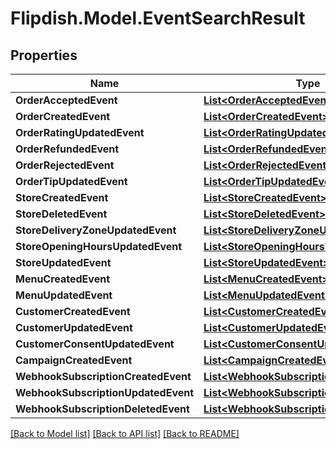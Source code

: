 # Flipdish.Model.EventSearchResult
## Properties

Name | Type | Description | Notes
------------ | ------------- | ------------- | -------------
**OrderAcceptedEvent** | [**List&lt;OrderAcceptedEvent&gt;**](OrderAcceptedEvent.md) |  | [optional] 
**OrderCreatedEvent** | [**List&lt;OrderCreatedEvent&gt;**](OrderCreatedEvent.md) |  | [optional] 
**OrderRatingUpdatedEvent** | [**List&lt;OrderRatingUpdatedEvent&gt;**](OrderRatingUpdatedEvent.md) |  | [optional] 
**OrderRefundedEvent** | [**List&lt;OrderRefundedEvent&gt;**](OrderRefundedEvent.md) |  | [optional] 
**OrderRejectedEvent** | [**List&lt;OrderRejectedEvent&gt;**](OrderRejectedEvent.md) |  | [optional] 
**OrderTipUpdatedEvent** | [**List&lt;OrderTipUpdatedEvent&gt;**](OrderTipUpdatedEvent.md) |  | [optional] 
**StoreCreatedEvent** | [**List&lt;StoreCreatedEvent&gt;**](StoreCreatedEvent.md) |  | [optional] 
**StoreDeletedEvent** | [**List&lt;StoreDeletedEvent&gt;**](StoreDeletedEvent.md) |  | [optional] 
**StoreDeliveryZoneUpdatedEvent** | [**List&lt;StoreDeliveryZoneUpdatedEvent&gt;**](StoreDeliveryZoneUpdatedEvent.md) |  | [optional] 
**StoreOpeningHoursUpdatedEvent** | [**List&lt;StoreOpeningHoursUpdatedEvent&gt;**](StoreOpeningHoursUpdatedEvent.md) |  | [optional] 
**StoreUpdatedEvent** | [**List&lt;StoreUpdatedEvent&gt;**](StoreUpdatedEvent.md) |  | [optional] 
**MenuCreatedEvent** | [**List&lt;MenuCreatedEvent&gt;**](MenuCreatedEvent.md) |  | [optional] 
**MenuUpdatedEvent** | [**List&lt;MenuUpdatedEvent&gt;**](MenuUpdatedEvent.md) |  | [optional] 
**CustomerCreatedEvent** | [**List&lt;CustomerCreatedEvent&gt;**](CustomerCreatedEvent.md) |  | [optional] 
**CustomerUpdatedEvent** | [**List&lt;CustomerUpdatedEvent&gt;**](CustomerUpdatedEvent.md) |  | [optional] 
**CustomerConsentUpdatedEvent** | [**List&lt;CustomerConsentUpdatedEvent&gt;**](CustomerConsentUpdatedEvent.md) |  | [optional] 
**CampaignCreatedEvent** | [**List&lt;CampaignCreatedEvent&gt;**](CampaignCreatedEvent.md) |  | [optional] 
**WebhookSubscriptionCreatedEvent** | [**List&lt;WebhookSubscriptionCreatedEvent&gt;**](WebhookSubscriptionCreatedEvent.md) |  | [optional] 
**WebhookSubscriptionUpdatedEvent** | [**List&lt;WebhookSubscriptionUpdatedEvent&gt;**](WebhookSubscriptionUpdatedEvent.md) |  | [optional] 
**WebhookSubscriptionDeletedEvent** | [**List&lt;WebhookSubscriptionDeletedEvent&gt;**](WebhookSubscriptionDeletedEvent.md) |  | [optional] 

[[Back to Model list]](../README.md#documentation-for-models) [[Back to API list]](../README.md#documentation-for-api-endpoints) [[Back to README]](../README.md)


